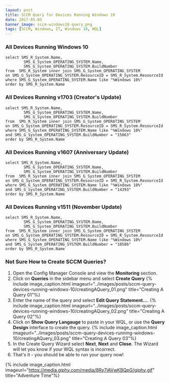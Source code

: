 ```yaml
---
layout: post
title: SCCM Query for Devices Running Windows 10
date: 2017-05-05
banner_image: sccm-windows10-query.png
tags: [SCCM, Windows, IT, Windows 10, WQL]
---
```


### All Devices Running Windows 10

<pre><code class="sql">select SMS_R_System.Name,
        SMS_G_System_OPERATING_SYSTEM.Name,
        SMS_G_System_OPERATING_SYSTEM.BuildNumber
from  SMS_R_System inner join SMS_G_System_OPERATING_SYSTEM
on SMS_G_System_OPERATING_SYSTEM.ResourceID = SMS_R_System.ResourceId
where SMS_G_System_OPERATING_SYSTEM.Name like "%Windows 10%"
order by SMS_R_System.Name</code></pre>

### All Devices Running v1703 (Creator's Update)

<pre><code class="sql">select SMS_R_System.Name,
        SMS_G_System_OPERATING_SYSTEM.Name,
        SMS_G_System_OPERATING_SYSTEM.BuildNumber
from  SMS_R_System inner join SMS_G_System_OPERATING_SYSTEM
on SMS_G_System_OPERATING_SYSTEM.ResourceID = SMS_R_System.ResourceId
where SMS_G_System_OPERATING_SYSTEM.Name like "%Windows 10%"
and SMS_G_System_OPERATING_SYSTEM.BuildNumber = "15063"
order by SMS_R_System.Name</code></pre>

### All Devices Running v1607 (Anniversary Update)

<pre><code class="sql">select SMS_R_System.Name,
        SMS_G_System_OPERATING_SYSTEM.Name,
        SMS_G_System_OPERATING_SYSTEM.BuildNumber
from  SMS_R_System inner join SMS_G_System_OPERATING_SYSTEM
on SMS_G_System_OPERATING_SYSTEM.ResourceID = SMS_R_System.ResourceId
where SMS_G_System_OPERATING_SYSTEM.Name like "%Windows 10%"
and SMS_G_System_OPERATING_SYSTEM.BuildNumber = "14393"
order by SMS_R_System.Name</code></pre>

### All Devices Running v1511 (November Update)

<pre><code class="sql">select SMS_R_System.Name,
        SMS_G_System_OPERATING_SYSTEM.Name,
        SMS_G_System_OPERATING_SYSTEM.BuildNumber
from  SMS_R_System inner join SMS_G_System_OPERATING_SYSTEM
on SMS_G_System_OPERATING_SYSTEM.ResourceID = SMS_R_System.ResourceId
where SMS_G_System_OPERATING_SYSTEM.Name like "%Windows 10%"
and SMS_G_System_OPERATING_SYSTEM.BuildNumber = "10586"
order by SMS_R_System.Name</code></pre>

### Not Sure How to Create SCCM Queries?

1. Open the Config Manager Console and view the **Monitoring** section.
2. Click on **Queries** in the sidebar menu and select **Create Query**
{% include image_caption.html
  imageurl="../images/posts/sccm-query-devices-running-windows-10/creatingAQuery_01.png"
  title="Creating A Query 01"%}
3. Enter the name of the query and select **Edit Query Statement...**.
{% include image_caption.html
  imageurl="../images/posts/sccm-query-devices-running-windows-10/creatingAQuery_02.png"
  title="Creating A Query 02"%}
4. Click on **Show Query Langauge** to paste in your WQL, or use the **Query Design** interface to create the query.
{% include image_caption.html
  imageurl="../images/posts/sccm-query-devices-running-windows-10/creatingAQuery_03.png"
  title="Creating A Query 03"%}
5. In the Create Query Wizard select **Next**, **Next** and **Close**. The Wizard will let you know if your WQL syntax is incorrect.
6. That's it - you should be able to run your query now!

{% include image_caption.html
  imageurl="https://media.giphy.com/media/8Ry7iAVwKBQpG/giphy.gif"
  title="Adventure Time"%}
